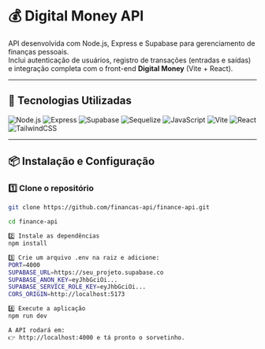 # 💰 Digital Money API

API desenvolvida com Node.js, Express e Supabase para gerenciamento de finanças pessoais.  
Inclui autenticação de usuários, registro de transações (entradas e saídas) e integração completa com o front-end **Digital Money** (Vite + React).

---

## 🚀 Tecnologias Utilizadas

![Node.js](https://img.shields.io/badge/Node.js-43853D?style=for-the-badge&logo=node.js&logoColor=white)
![Express](https://img.shields.io/badge/Express.js-000000?style=for-the-badge&logo=express&logoColor=white)
![Supabase](https://img.shields.io/badge/Supabase-3FCF8E?style=for-the-badge&logo=supabase&logoColor=white)
![Sequelize](https://img.shields.io/badge/Sequelize-316192?style=for-the-badge&logo=sequelize&logoColor=white)
![JavaScript](https://img.shields.io/badge/JavaScript-F7DF1E?style=for-the-badge&logo=javascript&logoColor=black)
![Vite](https://img.shields.io/badge/Vite-646CFF?style=for-the-badge&logo=vite&logoColor=white)
![React](https://img.shields.io/badge/React-61DBFB?style=for-the-badge&logo=react&logoColor=black)
![TailwindCSS](https://img.shields.io/badge/TailwindCSS-06B6D4?style=for-the-badge&logo=tailwindcss&logoColor=white)

---

## 📦 Instalação e Configuração

### 1️⃣ Clone o repositório
```bash
git clone https://github.com/financas-api/finance-api.git

cd finance-api

2️⃣ Instale as dependências
npm install

3️⃣ Crie um arquivo .env na raiz e adicione:
PORT=4000
SUPABASE_URL=https://seu_projeto.supabase.co
SUPABASE_ANON_KEY=eyJhbGciOi...
SUPABASE_SERVICE_ROLE_KEY=eyJhbGciOi...
CORS_ORIGIN=http://localhost:5173

4️⃣ Execute a aplicação
npm run dev

A API rodará em:
👉 http://localhost:4000 e tá pronto o sorvetinho.
